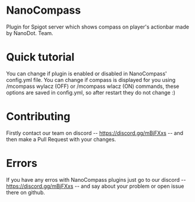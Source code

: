 # NanoCompass
Plugin for Spigot server which shows compass on player's actionbar made by NanoDot. Team.

# Quick tutorial
You can change if plugin is enabled or disabled in NanoCompass' config.yml file.
You can change if compass is displayed for you using /mcompass wylacz (OFF) or /mcompass wlacz (ON) commands, these options are saved in config.yml, so after restart they do not change :)

# Contributing
Firstly contact our team on discord -- https://discord.gg/mBjFXxs -- and then make a Pull Request with your changes.

# Errors
If you have any erros with NanoCompass plugins just go to our discord -- https://discord.gg/mBjFXxs -- and say about your problem or open issue there on github.
